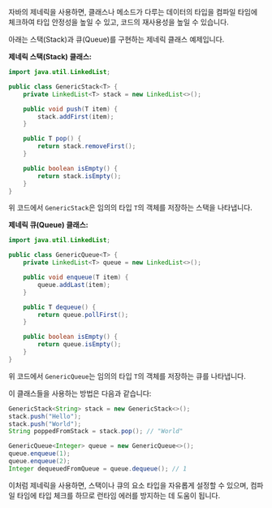 자바의 제네릭을 사용하면, 클래스나 메소드가 다루는 데이터의 타입을 컴파일 타임에 체크하여 타입 안정성을 높일 수 있고, 코드의 재사용성을 높일 수 있습니다.

아래는 스택(Stack)과 큐(Queue)를 구현하는 제네릭 클래스 예제입니다.

**제네릭 스택(Stack) 클래스:**

```java
import java.util.LinkedList;

public class GenericStack<T> {
    private LinkedList<T> stack = new LinkedList<>();

    public void push(T item) {
        stack.addFirst(item);
    }

    public T pop() {
        return stack.removeFirst();
    }

    public boolean isEmpty() {
        return stack.isEmpty();
    }
}
```

위 코드에서 `GenericStack`은 임의의 타입 `T`의 객체를 저장하는 스택을 나타냅니다.

**제네릭 큐(Queue) 클래스:**

```java
import java.util.LinkedList;

public class GenericQueue<T> {
    private LinkedList<T> queue = new LinkedList<>();

    public void enqueue(T item) {
        queue.addLast(item);
    }

    public T dequeue() {
        return queue.pollFirst();
    }

    public boolean isEmpty() {
        return queue.isEmpty();
    }
}
```

위 코드에서 `GenericQueue`는 임의의 타입 `T`의 객체를 저장하는 큐를 나타냅니다.

이 클래스들을 사용하는 방법은 다음과 같습니다:

```java
GenericStack<String> stack = new GenericStack<>();
stack.push("Hello");
stack.push("World");
String poppedFromStack = stack.pop(); // "World"

GenericQueue<Integer> queue = new GenericQueue<>();
queue.enqueue(1);
queue.enqueue(2);
Integer dequeuedFromQueue = queue.dequeue(); // 1
```

이처럼 제네릭을 사용하면, 스택이나 큐의 요소 타입을 자유롭게 설정할 수 있으며, 컴파일 타임에 타입 체크를 하므로 런타임 에러를 방지하는 데 도움이 됩니다.